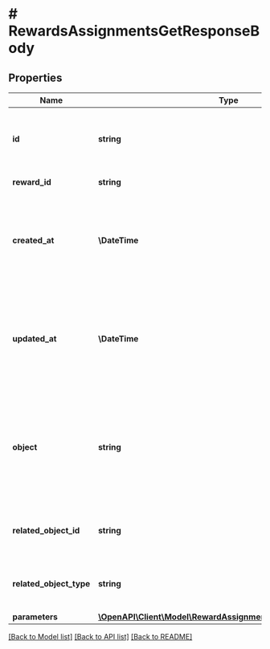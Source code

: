 # # RewardsAssignmentsGetResponseBody

## Properties

Name | Type | Description | Notes
------------ | ------------- | ------------- | -------------
**id** | **string** | Unique reward assignment ID, assigned by Voucherify. |
**reward_id** | **string** | Associated reward ID. |
**created_at** | **\DateTime** | Timestamp representing the date and time when the reward assignment was created in ISO 8601 format. |
**updated_at** | **\DateTime** | Timestamp representing the date and time when the reward assignment was updated in ISO 8601 format. |
**object** | **string** | The type of object represented by the JSON. This object stores information about the reward assignment. | [default to 'reward_assignment']
**related_object_id** | **string** | Related object ID to which the reward was assigned. |
**related_object_type** | **string** | Related object type to which the reward was assigned. | [default to 'campaign']
**parameters** | [**\OpenAPI\Client\Model\RewardAssignmentParametersParameters**](RewardAssignmentParametersParameters.md) |  | [optional]

[[Back to Model list]](../../README.md#models) [[Back to API list]](../../README.md#endpoints) [[Back to README]](../../README.md)
